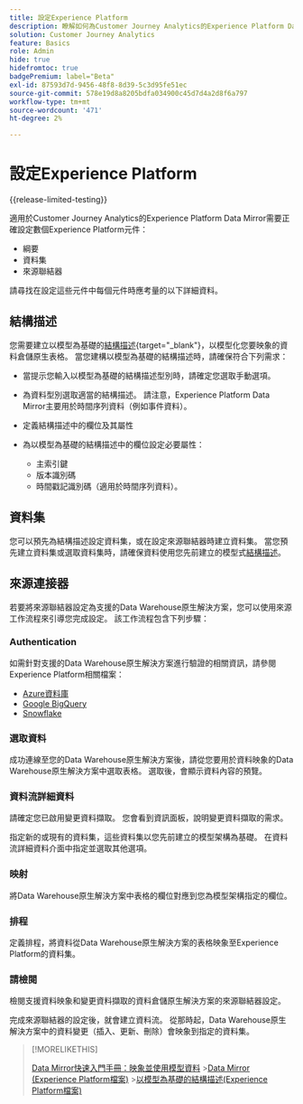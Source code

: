 ```yaml
---
title: 設定Experience Platform
description: 瞭解如何為Customer Journey Analytics的Experience Platform Data Mirror設定結構描述和資料集
solution: Customer Journey Analytics
feature: Basics
role: Admin
hide: true
hidefromtoc: true
badgePremium: label="Beta"
exl-id: 87593d7d-9456-48f8-8d39-5c3d95fe51ec
source-git-commit: 578e19d8a8205bdfa034900c45d7d4a2d8f6a797
workflow-type: tm+mt
source-wordcount: '471'
ht-degree: 2%

---
```


# 設定Experience Platform

{{release-limited-testing}}

適用於Customer Journey Analytics的Experience Platform Data Mirror需要正確設定數個Experience Platform元件：

* 綱要
* 資料集
* 來源聯結器

請尋找在設定這些元件中每個元件時應考量的以下詳細資料。

## 結構描述

您需要建立以模型為基礎的[結構描述](https://experienceleague.adobe.com/en/docs/experience-platform/xdm/schema/model-based){target="_blank"}，以模型化您要映象的資料倉儲原生表格。 當您建構以模型為基礎的結構描述時，請確保符合下列需求：

* 當提示您輸入以模型為基礎的結構描述型別時，請確定您選取手動選項。
* 為資料型別選取適當的結構描述。 請注意，Experience Platform Data Mirror主要用於時間序列資料（例如事件資料）。

* 定義結構描述中的欄位及其屬性
* 為以模型為基礎的結構描述中的欄位設定必要屬性：

   * 主索引鍵
   * 版本識別碼
   * 時間戳記識別碼（適用於時間序列資料）。

## 資料集

您可以預先為結構描述設定資料集，或在設定來源聯結器時建立資料集。
當您預先建立資料集或選取資料集時，請確保資料使用您先前建立的模型式[結構描述](#schema)。


## 來源連接器

若要將來源聯結器設定為支援的Data Warehouse原生解決方案，您可以使用來源工作流程來引導您完成設定。 該工作流程包含下列步驟：

### Authentication

如需針對支援的Data Warehouse原生解決方案進行驗證的相關資訊，請參閱Experience Platform相關檔案：

* [Azure資料庫](https://experienceleague.adobe.com/en/docs/experience-platform/sources/connectors/databases/databricks)
* [Google BigQuery](https://experienceleague.adobe.com/en/docs/experience-platform/sources/connectors/databases/bigquery)
* [Snowflake](https://experienceleague.adobe.com/en/docs/experience-platform/sources/connectors/databases/snowflake)


### 選取資料

成功連線至您的Data Warehouse原生解決方案後，請從您要用於資料映象的Data Warehouse原生解決方案中選取表格。 選取後，會顯示資料內容的預覽。


### 資料流詳細資料

請確定您已啟用變更資料擷取。 您會看到資訊面板，說明變更資料擷取的需求。

指定新的或現有的資料集，這些資料集以您先前建立的模型架構為基礎。 在資料流詳細資料介面中指定並選取其他選項。


### 映射

將Data Warehouse原生解決方案中表格的欄位對應到您為模型架構指定的欄位。


### 排程

定義排程，將資料從Data Warehouse原生解決方案的表格映象至Experience Platform的資料集。


### 請檢閱

檢閱支援資料映象和變更資料擷取的資料倉儲原生解決方案的來源聯結器設定。


完成來源聯結器的設定後，就會建立資料流。 從那時起，Data Warehouse原生解決方案中的資料變更（插入、更新、刪除）會映象到指定的資料集。


>[!MORELIKETHIS]
>
>[Data Mirror快速入門手冊：映象並使用模型資料](model-based.md)
>&#x200B;>[Data Mirror (Experience Platform檔案)](https://experienceleague.adobe.com/en/docs/experience-platform/xdm/data-mirror/overview)
>&#x200B;>[以模型為基礎的結構描述(Experience Platform檔案)](https://experienceleague.adobe.com/en/docs/experience-platform/xdm/schema/model-based)
